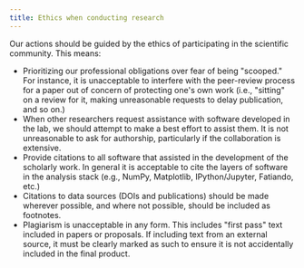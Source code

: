 ```yaml
---
title: Ethics when conducting research
---
```


Our actions should be guided by the ethics of participating in the scientific
community.
This means:

* Prioritizing our professional obligations over fear of being "scooped." For
  instance, it is unacceptable to interfere with the peer-review process for a
  paper out of concern of protecting one's own work (i.e., "sitting" on a
  review for it, making unreasonable requests to delay publication, and so on.)
* When other researchers request assistance with software developed in the lab,
  we should attempt to make a best effort to assist them. It is not
  unreasonable to ask for authorship, particularly if the collaboration is
  extensive.
* Provide citations to all software that assisted in the development of the
  scholarly work. In general it is acceptable to cite the layers of software in
  the analysis stack (e.g., NumPy, Matplotlib, IPython/Jupyter, Fatiando, etc.)
* Citations to data sources (DOIs and publications) should be made wherever
  possible, and where not possible, should be included as footnotes.
* Plagiarism is unacceptable in any form. This includes "first pass" text
  included in papers or proposals. If including text from an external source,
  it must be clearly marked as such to ensure it is not accidentally included
  in the final product.
